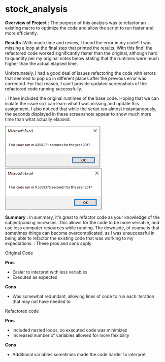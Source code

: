 # stock_analysis

**Overview of Project**
: The purpose of this analysis was to refactor an existing macro to optimize the code and allow the script to run faster and more efficiently.

**Results**
:With much time and review, I found the error in my code!! I was missing a loop at the final step that printed the results. With this find, the refactored code worked significantly faster than the original, although hard to quantify per my original notes below stating that the runtimes were much higher than the actual elapsed time.  

Unfortunately, I had a good deal of issues refactoring the code with errors that seemed to pop up in different places after the previous error was corrected. For that reason, I can't provide updated screenshots of the refactored code running successfully. 

: I have included the original runtimes of the base code. Hoping that we can isolate the issue so I can learn what I was missing and update this assignment. I also noticed that while the script ran almost instantaneously, the seconds displayed in these screenshots appear to show much more time than what actually elapsed.

![2017](https://github.com/ozzirk/stock_analysis/blob/main/VBA_Challenge_2017.png?raw=true)
![2017 Refactored](https://github.com/ozzirk/stock_analysis/blob/main/Results.png?raw=true)

**Summary**
: In summary, it's great to refactor code as your knowledge of the subject/coding increases. This allows for the code to be more versatile, and use less computer resources while running. The downside, of course is that sometimes things can become overcomplicated, as I was unsuccessful in being able to refactor the existing code that was working to my expectations.
: These pros and cons apply 

Original Code
 
 **Pros**
 - Easier to interpret with less variables
 - Executed as expected

**Cons**
 - Was somewhat redundant, allowing lines of code to run each iteration that may not have needed to

Refactored code

**Pros**

 - Included nested loops, so executed code was minimized
 - Increased number of variables allowed for more flexibility

**Cons**
 - Additional variables sometimes made the code harder to interpret
